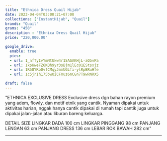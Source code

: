 ```yaml
---
title: "Ethnica Dress Quail Hijab"
date: 2023-04-04T03:00:21+07:00
collections: ["InstantHijab", "Quail"]
brands: "Quail"
grams: "450"
description : "Ethnica Dress Quail Hijab"
price: "220,000.00"

google_drive:
  enable: true
  pics:
  - url: 1_nfTyIvYmNtUkw4r1SASAKHjL-aQ5vPa
  - url: 1kpKweFZ6KQh9yr3sBjm1lEc01EStsxjz
  - url: 1R58YRo0vfCMqyJmmUGLfi-ylRpBRuHfe
  - url: 1c5jrIh175bwOiCFXuz6nCGn7T9wRNRX5

draft: false
---
```


"ETHNICA EXCLUSIVE DRESS
Exclusive dress dgn bahan rayon premium yang adem, flowly, dan motif etnik yang cantik. Nyaman dipakai untuk aktivitas harian, nggak hanya cantik dipakai di rumah tapi cantik juga untuk dipakai jalan-jalan atau liburan bareng keluarga.

DETAIL SIZE
LINGKAR DADA 100 cm
LINGKAR PINGGANG 98 cm
PANJANG LENGAN 63 cm
PANJANG DRESS 136 cm
LEBAR ROK BAWAH 282 cm"

-------------     
  
